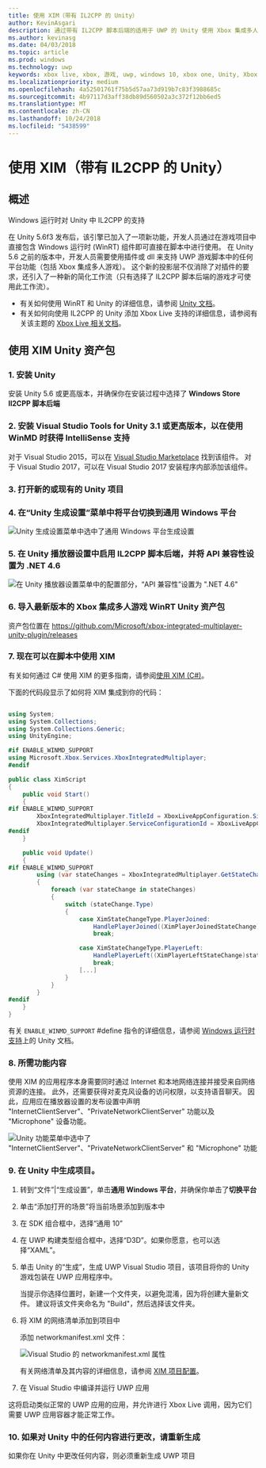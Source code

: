 ```yaml
---
title: 使用 XIM（带有 IL2CPP 的 Unity）
author: KevinAsgari
description: 通过带有 IL2CPP 脚本后端的适用于 UWP 的 Unity 使用 Xbox 集成多人游戏
ms.author: kevinasg
ms.date: 04/03/2018
ms.topic: article
ms.prod: windows
ms.technology: uwp
keywords: xbox live, xbox, 游戏, uwp, windows 10, xbox one, Unity, Xbox 集成多人游戏
ms.localizationpriority: medium
ms.openlocfilehash: 4a52501761f75b5d57aa73d919b7c83f3988685c
ms.sourcegitcommit: 4b97117d3aff38db89d560502a3c372f12bb6ed5
ms.translationtype: MT
ms.contentlocale: zh-CN
ms.lasthandoff: 10/24/2018
ms.locfileid: "5438599"
---
```

# <a name="use-xim-unity-with-il2cpp"></a>使用 XIM（带有 IL2CPP 的 Unity）

## <a name="overview"></a>概述

Windows 运行时对 Unity 中 IL2CPP 的支持

在 Unity 5.6f3 发布后，该引擎已加入了一项新功能，开发人员通过在游戏项目中直接包含 Windows 运行时 (WinRT) 组件即可直接在脚本中进行使用。 在 Unity 5.6 之前的版本中，开发人员需要使用插件或 dll 来支持 UWP 游戏脚本中的任何平台功能（包括 Xbox 集成多人游戏）。 这个新的投影层不仅消除了对插件的要求，还引入了一种新的简化工作流（只有选择了 IL2CPP 脚本后端的游戏才可使用此工作流）。

- 有关如何使用 WinRT 和 Unity 的详细信息，请参阅 [Unity 文档](https://docs.unity3d.com/Manual/IL2CPP-WindowsRuntimeSupport.html)。
- 有关如何向使用 IL2CPP 的 Unity 添加 Xbox Live 支持的详细信息，请参阅有关该主题的 [Xbox Live 相关文档](https://docs.microsoft.com/windows/uwp/xbox-live/get-started-with-partner/partner-add-xbox-live-to-unity-uwp)。

## <a name="using-the-xim-unity-asset-package"></a>使用 XIM Unity 资产包

### <a name="1-install-unity"></a>1. 安装 Unity

安装 Unity 5.6 或更高版本，并确保你在安装过程中选择了 **Windows Store Il2CPP 脚本后端**

### <a name="2-install-visual-studio-tools-for-unity-version-31-and-above-for-intellisense-support-when-using-winmds"></a>2. 安装 Visual Studio Tools for Unity 3.1 或更高版本，以在使用 WinMD 时获得 IntelliSense 支持

对于 Visual Studio 2015，可以在 [Visual Studio Marketplace](https://marketplace.visualstudio.com/items?itemName=SebastienLebreton.VisualStudio2015ToolsforUnity) 找到该组件。 对于 Visual Studio 2017，可以在 Visual Studio 2017 安装程序内部添加该组件。

### <a name="3-open-a-new-or-existing-unity-project"></a>3. 打开新的或现有的 Unity 项目

### <a name="4-switch-the-platform-to-universal-windows-platform-in-the-unity-build-settings-menu"></a>4. 在“Unity 生成设置”菜单中将平台切换到通用 Windows 平台

![Unity 生成设置菜单中选中了通用 Windows 平台生成设置](../../images/xboxintegratedmultiplayer/xim-unity-build.png)

### <a name="5-enable-il2cpp-scripting-backend-in-the-unity-player-settings-and-set-api-compatibility-to-net-46"></a>5. 在 Unity 播放器设置中启用 IL2CPP 脚本后端，并将 API 兼容性设置为 .NET 4.6

![在 Unity 播放器设置菜单中的配置部分，“API 兼容性”设置为 ".NET 4.6"](../../images/unity/unity-il2cpp-1.png)

### <a name="6-import-the-latest-version-of-the-xbox-integrated-multiplayer-winrt-unity-asset-package"></a>6. 导入最新版本的 Xbox 集成多人游戏 WinRT Unity 资产包

资产包位置在 https://github.com/Microsoft/xbox-integrated-multiplayer-unity-plugin/releases

### <a name="7-you-can-now-use-xim-in-your-scripts"></a>7. 现在可以在脚本中使用 XIM

有关如何通过 C# 使用 XIM 的更多指南，请参阅[使用 XIM (C#)](using-xim-cs.md)。

下面的代码段显示了如何将 XIM 集成到你的代码：

```cs

using System;
using System.Collections;
using System.Collections.Generic;
using UnityEngine;

#if ENABLE_WINMD_SUPPORT
using Microsoft.Xbox.Services.XboxIntegratedMultiplayer;
#endif

public class XimScript
{
    public void Start()
    {
#if ENABLE_WINMD_SUPPORT
        XboxIntegratedMultiplayer.TitleId = XboxLiveAppConfiguration.SingletonInstance.TitleId;
        XboxIntegratedMultiplayer.ServiceConfigurationId = XboxLiveAppConfiguration.SingletonInstance.ServiceConfigurationId;
#endif
    }

    public void Update()
    {
#if ENABLE_WINMD_SUPPORT
        using (var stateChanges = XboxIntegratedMultiplayer.GetStateChanges())
        {
            foreach (var stateChange in stateChanges)
            {
                switch (stateChange.Type)
                {
                    case XimStateChangeType.PlayerJoined:
                        HandlePlayerJoined((XimPlayerJoinedStateChange)stateChange);
                        break;

                    case XimStateChangeType.PlayerLeft:
                        HandlePlayerLeft((XimPlayerLeftStateChange)stateChange);
                        break;
                    [...]
                }
            }
        }
#endif
    }
}
```

有关 `ENABLE_WINMD_SUPPORT` #define 指令的详细信息，请参阅 [Windows 运行时支持](https://docs.unity3d.com/Manual/IL2CPP-WindowsRuntimeSupport.html)上的 Unity 文档。

### <a name="8-required-capability-content"></a>8. 所需功能内容

使用 XIM 的应用程序本身需要同时通过 Internet 和本地网络连接并接受来自网络资源的连接。 此外，还需要获得对麦克风设备的访问权限，以支持语音聊天。 因此，应用应在播放器设置的发布设置中声明 "InternetClientServer"、"PrivateNetworkClientServer" 功能以及 "Microphone" 设备功能。

![Unity 功能菜单中选中了 "InternetClientServer"、"PrivateNetworkClientServer" 和 "Microphone" 功能](../../images/xboxintegratedmultiplayer/xim-unity-capability.png)

### <a name="9-build-the-project-in-unity"></a>9. 在 Unity 中生成项目。

1. 转到“文件”|“生成设置”，单击**通用 Windows 平台**，并确保你单击了**切换平台**

2. 单击“添加打开的场景”将当前场景添加到版本中

3. 在 SDK 组合框中，选择“通用 10”

4. 在 UWP 构建类型组合框中，选择“D3D”。如果你愿意，也可以选择“XAML”。

5. 单击 Unity 的“生成”，生成 UWP Visual Studio 项目，该项目将你的 Unity 游戏包装在 UWP 应用程序中。

    当提示你选择位置时，新建一个文件夹，以避免混淆，因为将创建大量新文件。 建议将该文件夹命名为 "Build"，然后选择该文件夹。

6. 将 XIM 的网络清单添加到项目中

    添加 networkmanifest.xml 文件：

    ![Visual Studio 的 networkmanifest.xml 属性](../../images/xboxintegratedmultiplayer/xim-unity-networkmanifest.png)

    有关网络清单及其内容的详细信息，请参阅 [XIM 项目配置](xim-manifest.md)。

7. 在 Visual Studio 中编译并运行 UWP 应用

这将启动类似正常的 UWP 应用的应用，并允许进行 Xbox Live 调用，因为它们需要 UWP 应用容器才能正常工作。

### <a name="10-rebuild-if-you-make-changes-to-anything-in-unity"></a>10. 如果对 Unity 中的任何内容进行更改，请重新生成

如果你在 Unity 中更改任何内容，则必须重新生成 UWP 项目
